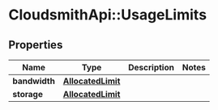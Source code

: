 # CloudsmithApi::UsageLimits

## Properties
Name | Type | Description | Notes
------------ | ------------- | ------------- | -------------
**bandwidth** | [**AllocatedLimit**](AllocatedLimit.md) |  | 
**storage** | [**AllocatedLimit**](AllocatedLimit.md) |  | 


